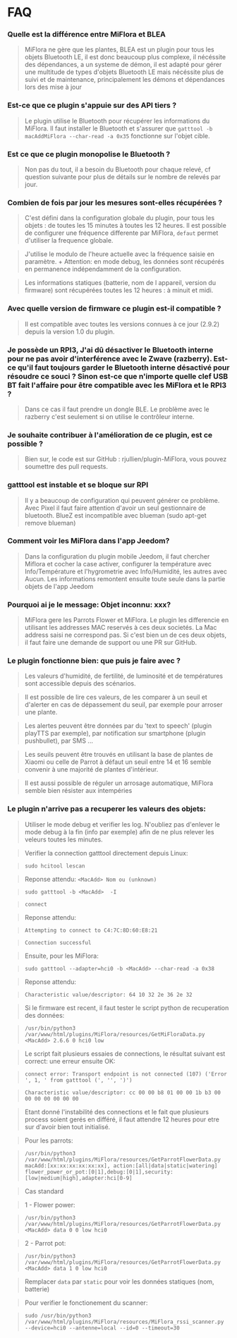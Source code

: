 # FAQ

### Quelle est la différence entre MiFlora et BLEA
> MiFlora ne gère que les plantes, BLEA est un plugin pour tous les objets Bluetooth LE, il est donc beaucoup plus complexe, 
il nécéssite des dépendances, a un systeme de démon, il est adapté pour gérer une multitude de types d'objets Bluetooth LE 
mais nécéssite plus de suivi et de maintenance, principalement les démons et dépendances lors des mise à jour

### Est-ce que ce plugin s'appuie sur des API tiers ?

> Le plugin utilise le Bluetooth pour récupérer les informations du MiFlora.
Il faut installer le Bluetooth et s'assurer que `gatttool -b macAddMiFlora --char-read -a 0x35` fonctionne sur l'objet cible.

### Est ce que ce plugin monopolise le Bluetooth ?

> Non pas du tout, il a besoin du Bluetooth pour chaque relevé, cf question suivante pour plus de détails sur le nombre de relevés par jour.


### Combien de fois par jour les mesures sont-elles récupérées ?

> C'est défini dans la configuration globale du plugin, pour tous les objets : de toutes les 15 minutes à toutes les 12 heures.
Il est possible de configurer une fréquence differente par MiFlora, `defaut` permet d'utiliser la frequence globale.

>J'utilise le modulo de l'heure actuelle avec la fréquence saisie en paramètre. +
Attention: en mode debug, les données sont récupérés en permanence indépendamment de la configuration.

> Les informations statiques (batterie, nom de l appareil, version du firmware) sont récupérées toutes les 12 heures : à minuit et midi.


### Avec quelle version de firmware ce plugin est-il compatible ?

> Il est compatible avec toutes les versions connues à ce jour (2.9.2) depuis la version 1.0 du plugin.


### Je possède un RPI3, J'ai dû désactiver le Bluetooth interne pour ne pas avoir d'interférence avec le Zwave (razberry). Est-ce qu'il faut toujours garder le Bluetooth interne désactivé pour résoudre ce souci ? Sinon est-ce que n'importe quelle clef USB BT fait l'affaire pour être compatible avec les MiFlora et le RPI3 ?

> Dans ce cas il faut prendre un dongle BLE. Le problème avec le razberry c'est seulement si on utilise le contrôleur interne.


### Je souhaite contribuer à l'amélioration de ce plugin, est ce possible ?

> Bien sur, le code est sur GitHub : rjullien/plugin-MiFlora, vous pouvez soumettre des pull requests.

### gatttool est instable et se bloque sur RPI

> Il y a beaucoup de configuration qui peuvent générer ce problème. Avec Pixel il faut faire attention d'avoir un seul gestionnaire de bluetooth.
BlueZ est incompatible avec blueman (sudo apt-get remove blueman)

### Comment voir les MiFlora dans l'app Jeedom?
> Dans la configuration du plugin mobile Jeedom, il faut chercher Miflora et cocher la case activer, configurer la température avec Info/Température et l'hygrometrie avec Info/Humidité, les autres avec Aucun.
Les informations remontent ensuite toute seule dans la partie objets de l'app Jeedom

### Pourquoi ai je le message: Objet inconnu: xxx?
> MiFlora gere les Parrots Flower et MiFlora. Le plugin les differencie en utilisant les addresses MAC reservés à ces deux societés. La Mac address saisi ne correspond pas. Si c'est
bien un de ces deux objets, il faut faire une demande de support ou une PR sur GitHub.

### Le plugin fonctionne bien: que puis je faire avec ?

> Les valeurs d'humidité, de fertilité, de luminosité et de températures sont accessible depuis des scénarios.

> Il est possible de lire ces valeurs, de les comparer à un seuil et d'alerter en cas de dépassement du seuil, par exemple pour arroser une plante.

> Les alertes peuvent être données par du 'text to speech' (plugin playTTS par exemple), par notification sur smartphone (plugin pushbullet), par SMS ...

> Les seuils peuvent être trouvés en utilisant la base de plantes de Xiaomi ou celle de Parrot à défaut un seuil entre 14 et 16 semble convenir à une majorité de plantes d'intérieur.

> Il est aussi possible de réguler un arrosage automatique, MiFlora semble bien résister aux intempéries

### Le plugin n'arrive pas a recuperer les valeurs des objets:
> Utiliser le mode debug et verifier les log. N'oubliez pas d'enlever le mode debug à la fin (info par exemple) afin de ne plus relever les veleurs toutes les minutes.

> Verifier la connection gatttool directement depuis Linux:

> `sudo hcitool lescan`

> Reponse attendu: `<MacAdd> Nom ou (unknown)`

>`sudo gatttool -b <MacAdd>  -I`

>`connect`

> Reponse attendu: 

>`Attempting to connect to C4:7C:8D:60:E8:21`

>`Connection successful`

> Ensuite, pour les MiFlora:

>`sudo gatttool --adapter=hci0 -b <MacAdd> --char-read -a 0x38`

>Reponse attendu:

>`Characteristic value/descriptor: 64 10 32 2e 36 2e 32`

> Si le firmware est recent, il faut tester le script python de recuperation des données:

>`/usr/bin/python3 /var/www/html/plugins/MiFlora/resources/GetMiFloraData.py  <MacAdd> 2.6.6 0 hci0 low`

> Le script fait plusieurs essaies de connections, le résultat suivant est correct: une erreur ensuite OK:

>`connect error: Transport endpoint is not connected (107)
  ('Error ', 1, ' from gatttool (', '', ')')`

>`Characteristic value/descriptor: cc 00 00 b8 01 00 00 1b b3 00 00 00 00 00 00 00`

> Etant donné l'instabilité des connections et le fait que plusieurs process soient gerés en différé, il faut attendre 12 heures pour etre sur d'avoir bien tout initialisé.

> Pour les parrots:

>`/usr/bin/python3 /var/www/html/plugins/MiFlora/resources/GetParrotFlowerData.py  macAdd:[xx:xx:xx:xx:xx:xx], action:[all|data|static|watering] flower_power_or_pot:[0|1],debug:[0|1],security:[low|medium|high],adapter:hci[0-9]`
 
 > Cas standard

 > 1 - Flower power:

> `/usr/bin/python3 /var/www/html/plugins/MiFlora/resources/GetParrotFlowerData.py <MacAdd> data 0 0 low hci0`

>  2 - Parrot pot:

>  `/usr/bin/python3 /var/www/html/plugins/MiFlora/resources/GetParrotFlowerData.py <MacAdd> data 1 0 low hci0`

>  Remplacer `data` par `static` pour voir les données statiques (nom, batterie)

> Pour verifier le fonctionement du scanner:

> `sudo /usr/bin/python3 /var/www/html/plugins/MiFlora/resources/MiFlora_rssi_scanner.py --device=hci0 --antenne=local --id=0 --timeout=30`
